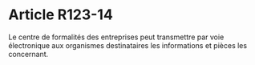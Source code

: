 # Article R123-14

Le centre de formalités des entreprises peut transmettre par voie électronique aux organismes destinataires les informations et pièces les concernant.
